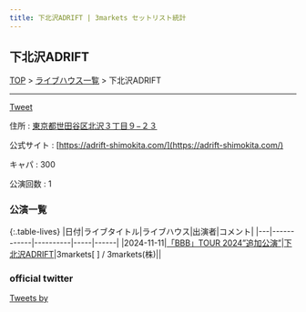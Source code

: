 ```yaml
---
title: 下北沢ADRIFT | 3markets セットリスト統計
---
```

## 下北沢ADRIFT

[TOP](/setlist/) > [ライブハウス一覧](livehouses.html) > 下北沢ADRIFT

___

<a href="https://twitter.com/share?ref_src=twsrc%5Etfw" data-text="3markets[ ]セットリスト > 下北沢ADRIFT" class="twitter-share-button" data-via="3markets" data-hashtags="3markets" data-related="3markets" data-show-count="false">Tweet</a>

住所
:    <a href="https://www.google.co.jp/maps/search/%E6%9D%B1%E4%BA%AC%E9%83%BD%E4%B8%96%E7%94%B0%E8%B0%B7%E5%8C%BA%E5%8C%97%E6%B2%A2%EF%BC%93%E4%B8%81%E7%9B%AE%EF%BC%99%E2%88%92%EF%BC%92%EF%BC%93" rel="noopener noreferrer" target="_blank">東京都世田谷区北沢３丁目９−２３</a>

公式サイト
:    [https://adrift-shimokita.com/](https://adrift-shimokita.com/)

キャパ
:    300

公演回数
: 1



### 公演一覧

{:.table-lives}
|日付|ライブタイトル|ライブハウス|出演者|コメント|
|---|------------|----------|-----|------|
|<span class="nowrap">2024-11-11</span>|[「BBB」TOUR 2024”追加公演”](live156.html)|[下北沢ADRIFT](livehouse094.html)|3markets[ ] / 3markets(株)||




### official twitter

<a class="twitter-timeline" href="https://twitter.com/?ref_src=twsrc%5Etfw">Tweets by </a> <script async src="https://platform.twitter.com/widgets.js" charset="utf-8"></script>


<script async src="https://platform.twitter.com/widgets.js" charset="utf-8"></script>